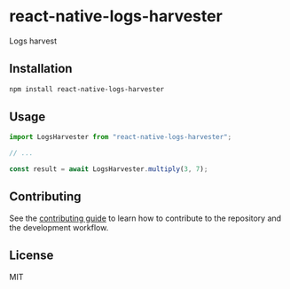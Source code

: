 # react-native-logs-harvester

Logs harvest

## Installation

```sh
npm install react-native-logs-harvester
```

## Usage

```js
import LogsHarvester from "react-native-logs-harvester";

// ...

const result = await LogsHarvester.multiply(3, 7);
```

## Contributing

See the [contributing guide](CONTRIBUTING.md) to learn how to contribute to the repository and the development workflow.

## License

MIT
